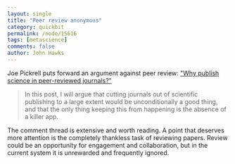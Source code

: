 ```yaml
---
layout: single 
title: "Peer review anonymous" 
category: quickbit
permalink: /node/15616
tags: [metascience] 
comments: false 
author: John Hawks 
---
```


Joe Pickrell puts forward an argument against peer review: <a href="http://www.genomesunzipped.org/2011/07/why-publish-science-in-peer-reviewed-journals.php">"Why publish science in peer-reviewed journals?"</a>

<blockquote>In this post, I will argue that cutting journals out of scientific publishing to a large extent would be unconditionally a good thing, and that the only thing keeping this from happening is the absence of a killer app.</blockquote>

The comment thread is extensive and worth reading. A point that deserves more attention is the completely thankless task of reviewing papers. Review could be an opportunity for engagement and collaboration, but in the current system it is unrewarded and frequently ignored. 

